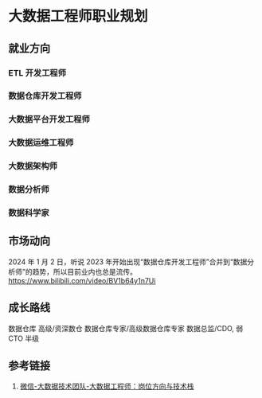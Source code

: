# 大数据工程师职业规划


## 就业方向


### ETL 开发工程师


### 数据仓库开发工程师


### 大数据平台开发工程师


### 大数据运维工程师


### 大数据架构师


### 数据分析师


### 数据科学家


## 市场动向

2024 年 1 月 2 日，听说 2023 年开始出现“数据仓库开发工程师”合并到“数据分析师”的趋势，所以目前业内也总是流传。
https://www.bilibili.com/video/BV1b64y1n7Ui


## 成长路线

数据仓库
高级/资深数仓
数据仓库专家/高级数据仓库专家
数据总监/CDO, 弱 CTO 半级

## 参考链接

1.  [微信-大数据技术团队-大数据工程师：岗位方向与技术栈](https://mp.weixin.qq.com/s/m82d0hQvFE9HLaxBZiGrGg)

